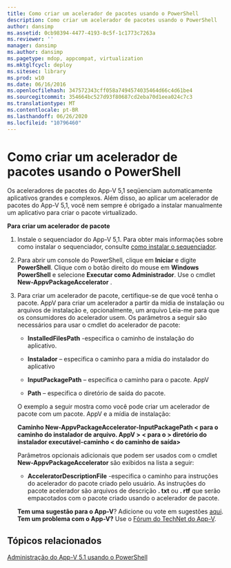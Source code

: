 ```yaml
---
title: Como criar um acelerador de pacotes usando o PowerShell
description: Como criar um acelerador de pacotes usando o PowerShell
author: dansimp
ms.assetid: 0cb98394-4477-4193-8c5f-1c1773c7263a
ms.reviewer: ''
manager: dansimp
ms.author: dansimp
ms.pagetype: mdop, appcompat, virtualization
ms.mktglfcycl: deploy
ms.sitesec: library
ms.prod: w10
ms.date: 06/16/2016
ms.openlocfilehash: 347572343cff058a7494574035464d66c4d61be4
ms.sourcegitcommit: 354664bc527d93f80687cd2eba70d1eea024c7c3
ms.translationtype: MT
ms.contentlocale: pt-BR
ms.lasthandoff: 06/26/2020
ms.locfileid: "10796460"
---
```

# Como criar um acelerador de pacotes usando o PowerShell


Os aceleradores de pacotes do App-V 5,1 seqüenciam automaticamente aplicativos grandes e complexos. Além disso, ao aplicar um acelerador de pacotes do App-V 5,1, você nem sempre é obrigado a instalar manualmente um aplicativo para criar o pacote virtualizado.

**Para criar um acelerador de pacote**

1.  Instale o sequenciador do App-V 5,1. Para obter mais informações sobre como instalar o sequenciador, consulte [como instalar o sequenciador](how-to-install-the-sequencer-51beta-gb18030.md).

2.  Para abrir um console do PowerShell, clique em **Iniciar** e digite **PowerShell**. Clique com o botão direito do mouse em **Windows PowerShell** e selecione **Executar como Administrador**. Use o cmdlet **New-AppvPackageAccelerator** .

3.  Para criar um acelerador de pacote, certifique-se de que você tenha o pacote. AppV para criar um acelerador a partir da mídia de instalação ou arquivos de instalação e, opcionalmente, um arquivo Leia-me para que os consumidores do acelerador usem. Os parâmetros a seguir são necessários para usar o cmdlet do acelerador de pacote:

    -   **InstalledFilesPath** -especifica o caminho de instalação do aplicativo.

    -   **Instalador** – especifica o caminho para a mídia do instalador do aplicativo

    -   **InputPackagePath** – especifica o caminho para o pacote. AppV

    -   **Path** – especifica o diretório de saída do pacote.

    O exemplo a seguir mostra como você pode criar um acelerador de pacote com um pacote. AppV e a mídia de instalação:

    **Caminho New-AppvPackageAccelerator-InputPackagePath &lt; para o caminho do instalador de arquivo. AppV &gt; &lt; para o &gt; diretório do instalador executável-caminho &lt; do caminho de saída&gt;**

    Parâmetros opcionais adicionais que podem ser usados com o cmdlet **New-AppvPackageAccelerator** são exibidos na lista a seguir:

    -   **AcceleratorDescriptionFile** -especifica o caminho para instruções do acelerador do pacote criado pelo usuário. As instruções do pacote acelerador são arquivos de descrição **. txt** ou **. rtf** que serão empacotados com o pacote criado usando o acelerador de pacote.

    **Tem uma sugestão para o App-V**? Adicione ou vote em sugestões [aqui](http://appv.uservoice.com/forums/280448-microsoft-application-virtualization). **Tem um problema com o App-V?** Use o [Fórum do TechNet do App-V](https://social.technet.microsoft.com/Forums/home?forum=mdopappv).

## Tópicos relacionados


[Administração do App-V 5.1 usando o PowerShell](administering-app-v-51-by-using-powershell.md)

 

 





